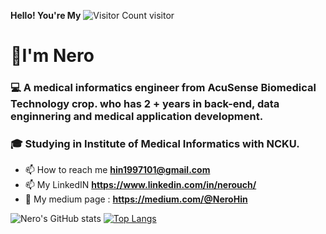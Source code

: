 
**Hello! You're My**
![Visitor Count](https://profile-counter.glitch.me/NeroHin/count.svg)
visitor

<h1 align="left">👋I'm Nero </h1>
<h3 align="left">💻 A medical informatics engineer from AcuSense Biomedical Technology crop. who has 2 + years in back-end, data enginnering and medical application development.</h3>
<h3 align="left">🎓 Studying in Institute of Medical Informatics with NCKU.</h3>


- 📫 How to reach me **hin1997101@gmail.com**
- 📫 My LinkedIN **https://www.linkedin.com/in/nerouch/**
- 📕 My medium page : **https://medium.com/@NeroHin**

![Nero's GitHub stats](https://nero-github-readme-stat.vercel.app/api?username=NeroHin&count_private=true&theme=gruvbox&include_all_commits=true)
[![Top Langs](https://nero-github-readme-stat-6kibbc0i4-nerohin.vercel.app/api/top-langs/?username=NeroHin&theme=gruvbox&langs_count=8&&layout=compact&hide=html,jupyter%20notebook)](https://github.com/NeroHin/github-readme-stats)


